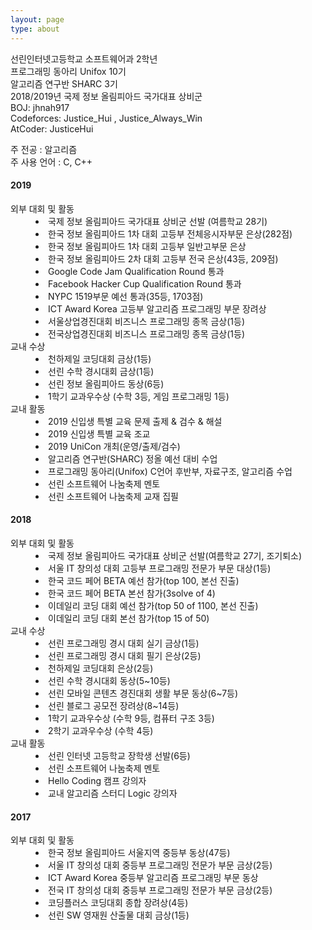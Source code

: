```yaml
---
layout: page
type: about
---
```


<p>
  선린인터넷고등학교 소프트웨어과 2학년<br>
  프로그래밍 동아리 Unifox 10기<br>
  알고리즘 연구반 SHARC 3기<br>
  2018/2019년 국제 정보 올림피아드 국가대표 상비군<br>
  BOJ: jhnah917<br>
  Codeforces: Justice_Hui , Justice_Always_Win<br>
  AtCoder: JusticeHui
</p>

<p>
  주 전공 : 알고리즘<br>
  주 사용 언어 : C, C++
</p>

<p>
  <h4>2019</h4>
  <dl>
    <dt>외부 대회 및 활동</dt>
    <dd>
      <li>국제 정보 올림피아드 국가대표 상비군 선발 (여름학교 28기)</li>
      <li>한국 정보 올림피아드 1차 대회 고등부 전체응시자부문 은상(282점)</li>
      <li>한국 정보 올림피아드 1차 대회 고등부 일반고부문 은상</li>
      <li>한국 정보 올림피아드 2차 대회 고등부 전국 은상(43등, 209점)</li>
      <li>Google Code Jam Qualification Round 통과</li>
      <li>Facebook Hacker Cup Qualification Round 통과</li>
      <li>NYPC 1519부문 예선 통과(35등, 1703점)</li>
      <li>ICT Award Korea 고등부 알고리즘 프로그래밍 부문 장려상</li>
      <li>서울상업경진대회 비즈니스 프로그래밍 종목 금상(1등)</li>
      <li>전국상업경진대회 비즈니스 프로그래밍 종목 금상(1등)</li>
    </dd>
    <dt>교내 수상</dt>
    <dd>
      <li>천하제일 코딩대회 금상(1등)</li>
      <li>선린 수학 경시대회 금상(1등)</li>
      <li>선린 정보 올림피아드 동상(6등)</li>
      <li>1학기 교과우수상 (수학 3등, 게임 프로그래밍 1등)</li>
    </dd>
    <dt>교내 활동</dt>
    <dd>
      <li>2019 신입생 특별 교육 문제 출제 &amp; 검수 &amp; 해설</li>
      <li>2019 신입생 특별 교육 조교</li>
      <li>2019 UniCon 개최(운영/출제/검수)</li>
      <li>알고리즘 연구반(SHARC) 정올 예선 대비 수업</li>
      <li>프로그래밍 동아리(Unifox) C언어 후반부, 자료구조, 알고리즘 수업</li>
      <li>선린 소프트웨어 나눔축제 멘토</li>
      <li>선린 소프트웨어 나눔축제 교재 집필</li>
    </dd>
  </dl>
</p>

<p>
  <h4>2018</h4>
  <dl>
    <dt>외부 대회 및 활동</dt>
    <dd>
      <li>국제 정보 올림피아드 국가대표 상비군 선발(여름학교 27기, 조기퇴소)</li>
      <li>서울 IT 창의성 대회 고등부 프로그래밍 전문가 부문 대상(1등)</li>
      <li>한국 코드 페어 BETA 예선 참가(top 100, 본선 진출)</li>
      <li>한국 코드 페어 BETA 본선 참가(3solve of 4)</li>
      <li>이데일리 코딩 대회 예선 참가(top 50 of 1100, 본선 진출)</li>
      <li>이데일리 코딩 대회 본선 참가(top 15 of 50)</li>
    </dd>
    <dt>교내 수상</dt>
    <dd>
      <li>선린 프로그래밍 경시 대회 실기 금상(1등)</li>
      <li>선린 프로그래밍 경시 대회 필기 은상(2등)</li>
      <li>천하제일 코딩대회 은상(2등)</li>
      <li>선린 수학 경시대회 동상(5~10등)</li>
      <li>선린 모바일 콘텐츠 경진대회 생활 부문 동상(6~7등)</li>
      <li>선린 블로그 공모전 장려상(8~14등)</li>
      <li>1학기 교과우수상 (수학 9등, 컴퓨터 구조 3등)</li>
      <li>2학기 교과우수상 (수학 4등)</li>
    </dd>
    <dt>교내 활동</dt>
    <dd>
      <li>선린 인터넷 고등학교 장학생 선발(6등)</li>
      <li>선린 소프트웨어 나눔축제 멘토</li>
      <li>Hello Coding 캠프 강의자</li>
      <li>교내 알고리즘 스터디 Logic 강의자</li>
    </dd>
  </dl>
</p>

<p>
  <h4>2017</h4>
  <dl>
    <dt>외부 대회 및 활동</dt>
    <dd>
      <li>한국 정보 올림피아드 서울지역 중등부 동상(47등)</li>
      <li>서울 IT 창의성 대회 중등부 프로그래밍 전문가 부문 금상(2등)</li>
      <li>ICT Award Korea 중등부 알고리즘 프로그래밍 부문 동상</li>
      <li>전국 IT 창의성 대회 중등부 프로그래밍 전문가 부문 금상(2등)</li>
      <li>코딩플러스 코딩대회 종합 장려상(4등)</li>
      <li>선린 SW 영재원 산출물 대회 금상(1등)</li>
    </dd>
  </dl>
</p>
